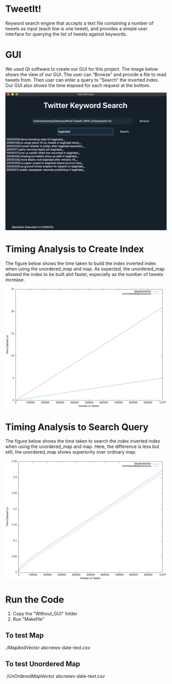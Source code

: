 # TweetIt!

Keyword search engine that accepts a text file containing a number of tweets as input (each line is one tweet), and provides a simple user interface for querying the list of tweets against keywords.

# GUI

We used Qt software to create our GUI for this project. The image below shows the view of our GUI. The user can “Browse” and provide a file to read tweets from. Then user can enter a query to “Search” the inverted index. Our GUI also shows the time elapsed for each request at the bottom.

![plot](./GUI_Image.png)

# Timing Analysis to Create Index

The figure below shows the time taken to build the index inverted index when using the unordered_map ​and ​map. ​As expected, the unordered_map allowed the index to be built alot faster, especially as the number of tweets increase.


![plot](./Timing_Analysis/index_creation_plot.png)


# Timing Analysis to Search Query

The figure below shows the time taken to search the index inverted index when using the unordered_map ​and ​map. ​Here, the difference is less but still, the unordered_map shows superiority over ordinary map.

![plot](./Timing_Analysis/search_timing_plot.png)


# Run the Code

1. Copy the "Without_GUI" folder
2. Run "Makefile"

## To test Map

./MapAndVector abcnews-date-text.csv

## To test Unordered Map

./UnOrderedMapVector abcnews-date-text.csv
